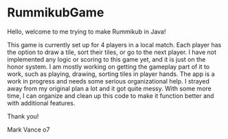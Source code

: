 # RummikubGame

Hello, welcome to me trying to make Rummikub in Java! 

This game is currently set up for 4 players in a local match. Each player has the option to draw a tile, sort their tiles, or go to the next player. I have not implemented any logic or scoring to this game yet, and it is just on the honor system. I am mostly working on getting the gameplay part of it to work, such as playing, drawing, sorting tiles in player hands. The app is a work in progress and needs some serious organizational help. I strayed away from my original plan a lot and it got quite messy. With some more time, I can organize and clean up this code to make it function better and with additional features.

Thank you!


Mark Vance
o7

